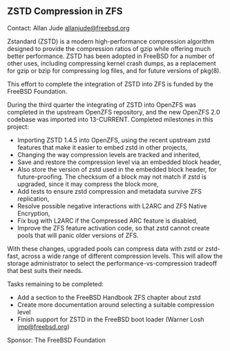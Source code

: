 ## ZSTD Compression in ZFS ##

Contact: Allan Jude <allanjude@freebsd.org>  

Zstandard (ZSTD) is a modern high-performance compression
algorithm designed to provide the compression ratios of gzip
while offering much better performance. ZSTD has been adopted
in FreeBSD for a number of other uses, including compressing
kernel crash dumps, as a replacement for gzip or bzip for
compressing log files, and for future versions of pkg(8).

This effort to complete the integration of ZSTD into ZFS is
funded by the FreeBSD Foundation.

During the third quarter the integrating of ZSTD into OpenZFS
was completed in the upstream OpenZFS repository, and the new
OpenZFS 2.0 codebase was imported into 13-CURRENT.
Completed milestones in this project:

  * Importing ZSTD 1.4.5 into OpenZFS, using the recent upstream zstd features that make it easier to embed zstd in other projects,
  * Changing the way compression levels are tracked and inherited,
  * Save and restore the compression level via an embedded block header,
  * Also store the version of zstd used in the embedded block header, for future-proofing. The checksum of a block may not match if zstd is upgraded, since it may compress the block more,
  * Add tests to ensure zstd compression and metadata survive ZFS replication,
  * Resolve possible negative interactions with L2ARC and ZFS Native Encryption,
  * Fix bug with L2ARC if the Compressed ARC feature is disabled,
  * Improve the ZFS feature activation code, so that zstd cannot create pools that will panic older versions of ZFS.

With these changes, upgraded pools can compress data with zstd
or zstd-fast, across a wide range of different compression levels.
This will allow the storage administrator to select the
performance-vs-compression tradeoff that best suits their needs.

Tasks remaining to be completed:

  * Add a section to the FreeBSD Handbook ZFS chapter about zstd
  * Create more documentation around selecting a suitable compression level
  * Finish support for ZSTD in the FreeBSD boot loader (Warner Losh <imp@freebsd.org>)

Sponsor: The FreeBSD Foundation  
